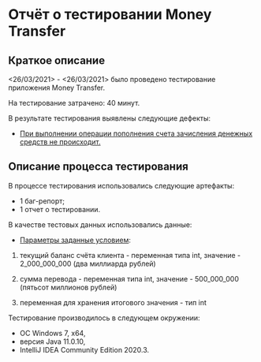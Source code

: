 # Отчёт о тестировании Money Transfer

## Краткое описание

<26/03/2021> - <26/03/2021> было проведено тестирование приложения Money Transfer.

На тестирование затрачено: 40 минут.

В результате тестирования выявлены следующие дефекты:
* [При выполнении операции пополнения счета зачисления денежных средств не происходит.](https://github.com/antidot8/Java-Money-Transfer/issues/1)


## Описание процесса тестирования

В процессе тестирования использовались следующие артефакты:
* 1 баг-репорт;
* 1 отчет о тестировании.

В качестве тестовых данных использовались данные:
* [Параметры заданные условием](https://github.com/netology-code/javaqa-homeworks/blob/master/programming/README.md):

1. текущий баланс счёта клиента - переменная типа int, значение - 2_000_000_000 (два миллиарда рублей)

2. сумма перевода - переменная типа int, значение - 500_000_000 (пятьсот миллионов рублей)

3. переменная для хранения итогового значения - тип int

Тестирование производилось в следующем окружении:
* ОС Windows 7, x64,
* версия Java 11.0.10,
* IntelliJ IDEA Community Edition 2020.3.